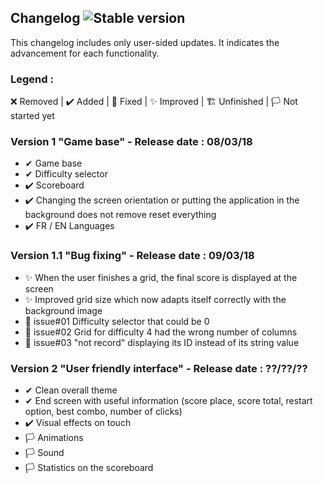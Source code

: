 ## Changelog ![Stable version](https://img.shields.io/badge/Last_stable_version-1.1-green.svg)
This changelog includes only user-sided updates. It indicates the advancement for each functionality.
### Legend :
❌ Removed | ✔️ Added | 💫 Fixed | ✨ Improved | 🏗️ Unfinished | 🏳️ Not started yet

### Version 1 "Game base" - Release date : 08/03/18
- ✔ Game base
- ✔ Difficulty selector
- ✔️ Scoreboard
- ✔️ Changing the screen orientation or putting the application in the background does not remove reset everything
- ✔️ FR / EN Languages

### Version 1.1 "Bug fixing" - Release date : 09/03/18
- ✨ When the user finishes a grid, the final score is displayed at the screen
- ✨ Improved grid size which now adapts itself correctly with the background image
- 💫 issue#01 Difficulty selector that could be 0
- 💫 issue#02 Grid for difficulty 4 had the wrong number of columns
- 💫 issue#03 "not record" displaying its ID instead of its string value

### Version 2 "User friendly interface" - Release date : ??/??/??
- ✔ Clean overall theme
- ✔ End screen with useful information (score place, score total, restart option, best combo, number of clicks)
- ✔️ Visual effects on touch
- 🏳️ Animations
- 🏳 Sound
- 🏳 Statistics on the scoreboard